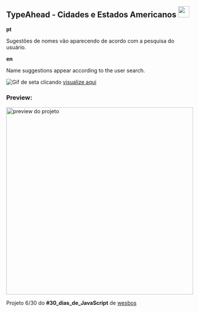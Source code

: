 <h2>TypeAhead - Cidades e Estados Americanos <img src="https://cdn.glitch.com/5e6819bf-0707-4f13-ba4b-a25a27b3688e%2Ficon.jpg?v=1605234913515" width="30" height="30"></h2>

<p><strong>pt</strong></p>
<p>Sugestões de nomes vão aparecendo de acordo com a pesquisa do usuário.</p>

<p><strong>en</strong></p>
<p>Name suggestions appear according to the user search.</p>

![Gif de seta clicando](https://cdn.glitch.com/5e6819bf-0707-4f13-ba4b-a25a27b3688e%2Fpicasion.com_2f865f2b12941c33396e4a0791f18d1e.gif?v=1604686274181) [visualize aqui](https://maluhcosta.github.io/javascript30/06-TypeAhead/)

### Preview:
<img src="https://cdn.glitch.com/5e6819bf-0707-4f13-ba4b-a25a27b3688e%2FScreenshot_1.png?v=1605234431291" width="500px" alt="preview do projeto">

Projeto 6/30 do **#30_dias_de_JavaScript** de [wesbos](https://github.com/wesbos) 
